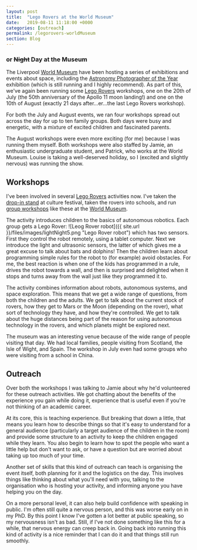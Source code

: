 ```yaml
---
layout: post
title:  "Lego Rovers at the World Museum"
date:   2019-08-11 11:18:00 +0000
categories: [outreach]
permalink: /legorovers-worldMuseum
section: Blog
---
```


### or ~~Night~~ Day at the Museum

The Liverpool [World Museum](http://www.liverpoolmuseums.org.uk/wml/index.aspx) have been hosting a series of exhibitions and events about space, including the [Astronomy Photographer of the Year](http://www.liverpoolmuseums.org.uk/wml/exhibitions/astronomy-photography/index.aspx) exhibition (which is still running and I highly recommend). As part of this, we've again been running some [Lego Rovers](http://legorovers.csc.liv.ac.uk/) workshops, one on the 20th of July (the 50th anniversary of the Apollo 11 moon landing!) and one on the 10th of August (exactly 21 days after...er...the last Lego Rovers workshop).

For both the July and August events, we ran four workshops spread out across the day for up to ten family groups. Both days were busy and energetic, with a mixture of excited children and fascinated parents.

The August workshops were even more exciting (for me) because I was running them myself. Both workshops were also staffed by Jamie, an enthusiastic undergraduate student, and Patrick, who works at the World Museum. Louise is taking a well-deserved holiday, so I (excited and slightly nervous) was running the show.

## Workshops

I've been involved in several [Lego Rovers](http://legorovers.csc.liv.ac.uk/) activities now. I've taken the [drop-in stand](/legorovers-lightNight) at culture festival, taken the rovers into schools, and run [group workshops](/legorovers-spekeHall) like these at the [World Museum](http://www.liverpoolmuseums.org.uk/wml/index.aspx).

The activity introduces children to the basics of autonomous robotics. Each group gets a Lego Rover:
![Leog Rover robot]({{ site.url }}/files/images/lightNight5.png "Lego Rover robot")
which has two sensors. First they control the robot remotely, using a tablet computer. Next we introduce the light and ultrasonic sensors, the latter of which gives me a great excuse to talk about bats and dolphins! Then the children learn about programming simple rules for the robot to (for example) avoid obstacles. For me, the best reaction is when one of the kids has programmed in a rule, drives the robot towards a wall, and then is surprised and delighted when it stops and turns away from the wall just like they programmed it to.

The activity combines information about robots, autonomous systems, and space exploration. This means that we get a wide range of questions, from both the children and the adults. We get to talk about the current stock of rovers, how they get to Mars or the Moon (depending on the rover), what sort of technology they have, and how they're controlled. We get to talk about the huge distances being part of the reason for using autonomous technology in the rovers, and which planets might be explored next.

The museum was an interesting venue because of the wide range of people visiting that day. We had local families, people visiting from Scotland, the Isle of Wight, and Spain. The workshop in July even had some groups who were visiting from a school in China.

## Outreach

Over both the workshops I was talking to Jamie about why he'd volunteered for these outreach activities. We got chatting about the benefits of the experience you gain while doing it, experience that is useful even if you're not thinking of an academic career.  

At its core, this is teaching experience. But breaking that down a little, that means you learn how to describe things so that it's easy to understand for a general audience (particularly a target audience of the children in the room) and provide some structure to an activity to keep the children engaged while they learn. You also begin to learn how to spot the people who want a little help but don't want to ask, or have a question but are worried about taking up too much of your time.

Another set of skills that this kind of outreach can teach is organising the event itself, both planning for it and the logistics on the day. This involves things like thinking about what you'll need with you, talking to the organisation who is hosting your activity, and informing anyone you have helping you on the day.

On a more personal level, it can also help build confidence with speaking in public. I'm often still quite a nervous person, and this was worse early on in my PhD. By this point I know I've gotten a lot better at public speaking, so my nervousness isn't as bad. Still, if I've not done something like this for a while, that nervous energy can creep back in. Going back into running this kind of activity is a nice reminder that I can do it and that things still run smoothly.
